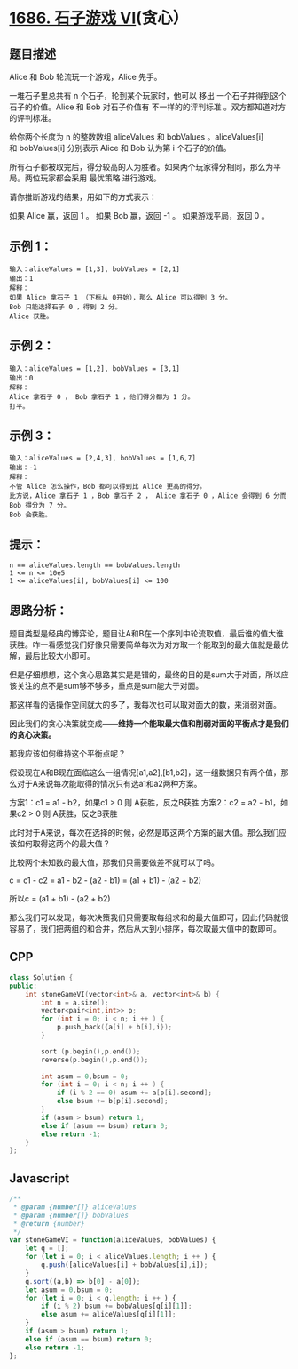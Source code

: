 # [1686. 石子游戏 VI](https://leetcode.cn/problems/stone-game-vi/)(贪心）

## 题目描述

Alice 和 Bob 轮流玩一个游戏，Alice 先手。

一堆石子里总共有 n 个石子，轮到某个玩家时，他可以 移出 一个石子并得到这个石子的价值。Alice 和 Bob 对石子价值有 不一样的的评判标准 。双方都知道对方的评判标准。

给你两个长度为 n 的整数数组 aliceValues 和 bobValues 。aliceValues[i] 和 bobValues[i] 分别表示 Alice 和 Bob 认为第 i 个石子的价值。

所有石子都被取完后，得分较高的人为胜者。如果两个玩家得分相同，那么为平局。两位玩家都会采用 最优策略 进行游戏。

请你推断游戏的结果，用如下的方式表示：

如果 Alice 赢，返回 1 。
如果 Bob 赢，返回 -1 。
如果游戏平局，返回 0 。
 

## 示例 1：
```
输入：aliceValues = [1,3], bobValues = [2,1]
输出：1
解释：
如果 Alice 拿石子 1 （下标从 0开始），那么 Alice 可以得到 3 分。
Bob 只能选择石子 0 ，得到 2 分。
Alice 获胜。
```
## 示例 2：
```
输入：aliceValues = [1,2], bobValues = [3,1]
输出：0
解释：
Alice 拿石子 0 ， Bob 拿石子 1 ，他们得分都为 1 分。
打平。
```
## 示例 3：
```
输入：aliceValues = [2,4,3], bobValues = [1,6,7]
输出：-1
解释：
不管 Alice 怎么操作，Bob 都可以得到比 Alice 更高的得分。
比方说，Alice 拿石子 1 ，Bob 拿石子 2 ， Alice 拿石子 0 ，Alice 会得到 6 分而 Bob 得分为 7 分。
Bob 会获胜。
```

## 提示：
```
n == aliceValues.length == bobValues.length
1 <= n <= 10e5
1 <= aliceValues[i], bobValues[i] <= 100
```
## 思路分析：
题目类型是经典的博弈论，题目让A和B在一个序列中轮流取值，最后谁的值大谁获胜。咋一看感觉我们好像只需要简单每次为对方取一个能取到的最大值就是最优解，最后比较大小即可。

但是仔细想想，这个贪心思路其实是是错的，最终的目的是sum大于对面，所以应该关注的点不是sum够不够多，重点是sum能大于对面。

那这样看的话操作空间就大的多了，我每次也可以取对面大的数，来消弱对面。

因此我们的贪心决策就变成——**维持一个能取最大值和削弱对面的平衡点才是我们的贪心决策。**

那我应该如何维持这个平衡点呢？

假设现在A和B现在面临这么一组情况[a1,a2],[b1,b2]，这一组数据只有两个值，那么对于A来说每次能取得的情况只有选a1和a2两种方案。

方案1：c1 = a1 - b2，如果c1 > 0 则 A获胜，反之B获胜
方案2：c2 = a2 - b1，如果c2 > 0 则 A获胜，反之B获胜

此时对于A来说，每次在选择的时候，必然是取这两个方案的最大值。那么我们应该如何取得这两个的最大值？ 

比较两个未知数的最大值，那我们只需要做差不就可以了吗。

c = c1 - c2 = a1 - b2 - (a2 - b1) = (a1 + b1) - (a2 + b2)

所以c = (a1 + b1) - (a2 + b2)

那么我们可以发现，每次决策我们只需要取每组求和的最大值即可，因此代码就很容易了，我们把两组的和合并，然后从大到小排序，每次取最大值中的数即可。

## CPP
```cpp
class Solution {
public:
    int stoneGameVI(vector<int>& a, vector<int>& b) {
        int n = a.size();
        vector<pair<int,int>> p;
        for (int i = 0; i < n; i ++ ) {
            p.push_back({a[i] + b[i],i});
        }

        sort (p.begin(),p.end());
        reverse(p.begin(),p.end());
     
        int asum = 0,bsum = 0;
        for (int i = 0; i < n; i ++ ) {
            if (i % 2 == 0) asum += a[p[i].second];
            else bsum += b[p[i].second];
        }
        if (asum > bsum) return 1;
        else if (asum == bsum) return 0;
        else return -1;
    }
};
```

## Javascript
```Javascript
/**
 * @param {number[]} aliceValues
 * @param {number[]} bobValues
 * @return {number}
 */
var stoneGameVI = function(aliceValues, bobValues) {
    let q = [];
    for (let i = 0; i < aliceValues.length; i ++ ) {
        q.push([aliceValues[i] + bobValues[i],i]);
    }
    q.sort((a,b) => b[0] - a[0]);
    let asum = 0,bsum = 0;
    for (let i = 0; i < q.length; i ++ ) {
        if (i % 2) bsum += bobValues[q[i][1]];
        else asum += aliceValues[q[i][1]];
    }
    if (asum > bsum) return 1;
    else if (asum == bsum) return 0;
    else return -1;
};
```
